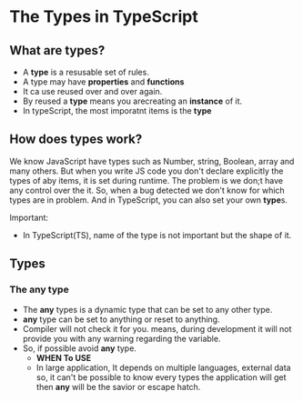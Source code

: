 # The Types in TypeScript

## What are types?

-   A **type** is a resusable set of rules.
-   A type may have **properties** and **functions**
-   It ca use reused over and over again.
-   By reused a **type** means you arecreating an **instance** of it.
-   In typeScript, the most imporatnt items is the **type**

## How does **types** work?

We know JavaScript have types such as Number, string, Boolean, array and many others. But when you write JS code you don't declare explicitly the types of aby items, it is set during runtime. The problem is we don;t have any control over the it. So, when a bug detected we don't know for which types are in problem. And in TypeScript, you can also set your own **type**s.

Important:

-   In TypeScript(TS), name of the type is not important but the shape of it.

## Types

### The **any** type

-   The **any** types is a dynamic type that can be set to any other type.
-   **any** type can be set to anything or reset to anything.
-   Compiler will not check it for you. means, during development it will not provide you with any warning regarding the variable.
-   So, if possible avoid **any** type.
    -   **WHEN To USE**
    -   In large application, It depends on multiple languages, external data so, it can't be possible to know every types the application will get then **any** will be the savior or escape hatch.

